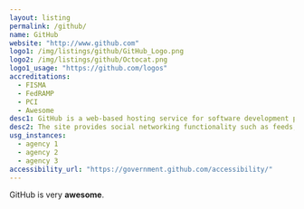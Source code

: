 ```yaml
---
layout: listing
permalink: /github/
name: GitHub
website: "http://www.github.com"
logo1: /img/listings/github/GitHub_Logo.png
logo2: /img/listings/github/Octocat.png
logo1_usage: "https://github.com/logos"
accreditations:
  - FISMA
  - FedRAMP
  - PCI
  - Awesome
desc1: GitHub is a web-based hosting service for software development projects that use the Git revision control system. GitHub offers both paid plans for private repositories, and free accounts for open source projects.
desc2: The site provides social networking functionality such as feeds, followers, wikis (using gollum Wiki software) and the social network graph to display how developers work on their versions of a repository. GitHub also operates other services -- a pastebin-style site called Gist that provides wikis for individual repositories and web pages that can be edited through a Git repository, a slide hosting service called Speaker Deck, and a web analytics platform called Gauges.
usg_instances:
  - agency 1
  - agency 2
  - agency 3
accessibility_url: "https://government.github.com/accessibility/"
---
```



GitHub is very **awesome**.
